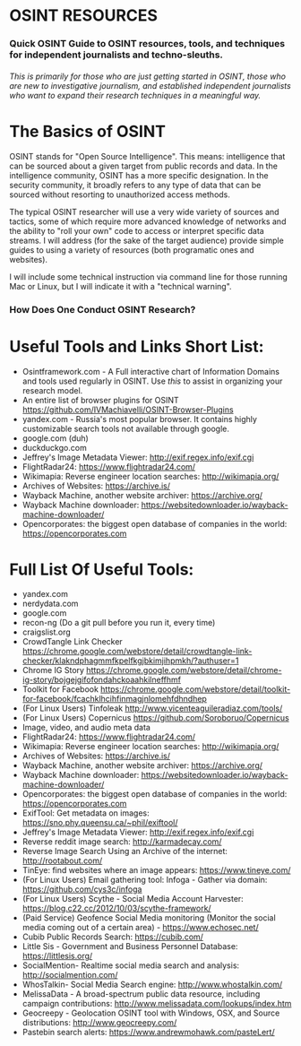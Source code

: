 # OSINT RESOURCES

### Quick OSINT Guide to OSINT resources, tools, and techniques for independent journalists and techno-sleuths.

###### This is primarily for those who are just getting started in OSINT, those who are new to investigative journalism, and established independent journalists who want to expand their research techniques in a meaningful way.

# The Basics of OSINT

OSINT stands for "Open Source Intelligence". This means: intelligence that can be sourced about a given target from public records and data. In the intelligence community, OSINT has a more specific designation. In the security community, it broadly refers to any type of data that can be sourced without resorting to unauthorized access methods.

The typical OSINT researcher will use a very wide variety of sources and tactics, some of which require more advanced knowledge of networks and the ability to "roll your own" code to access or interpret specific data streams. I will address (for the sake of the target audience) provide simple guides to using a variety of resources (both programatic ones and websites).

I will include some technical instruction via command line for those running Mac or Linux, but I will indicate it with a "technical warning".


### How Does One Conduct OSINT Research?



# Useful Tools and Links Short List: 


* Osintframework.com - A Full interactive chart of Information Domains and tools used regularly in OSINT. Use *this* to assist in organizing your research model.
* An entire list of browser plugins for OSINT https://github.com/IVMachiavelli/OSINT-Browser-Plugins
* yandex.com - Russia's most popular browser. It contains highly customizable search tools not available through google.
* google.com (duh)
* duckduckgo.com 
* Jeffrey's Image Metadata Viewer: http://exif.regex.info/exif.cgi
* FlightRadar24: https://www.flightradar24.com/
* Wikimapia: Reverse engineer location searches: http://wikimapia.org/
* Archives of Websites: https://archive.is/
* Wayback Machine, another website archiver: https://archive.org/
* Wayback Machine downloader: https://websitedownloader.io/wayback-machine-downloader/
* Opencorporates: the biggest open database of companies in the world: https://opencorporates.com



# Full List Of Useful Tools:

* yandex.com
* nerdydata.com
* google.com
* recon-ng (Do a git pull before you run it, every time)
* craigslist.org
* CrowdTangle Link Checker https://chrome.google.com/webstore/detail/crowdtangle-link-checker/klakndphagmmfkpelfkgjbkimjihpmkh/?authuser=1
* Chrome IG Story https://chrome.google.com/webstore/detail/chrome-ig-story/bojgejgifofondahckoaahkilneffhmf
* Toolkit for Facebook https://chrome.google.com/webstore/detail/toolkit-for-facebook/fcachklhcihfinmagjnlomehfdhndhep
* (For Linux Users) Tinfoleak http://www.vicenteaguileradiaz.com/tools/
* (For Linux Users) Copernicus https://github.com/Soroboruo/Copernicus
* Image, video, and audio meta data
* FlightRadar24: https://www.flightradar24.com/
* Wikimapia: Reverse engineer location searches: http://wikimapia.org/
* Archives of Websites: https://archive.is/
* Wayback Machine, another website archiver: https://archive.org/
* Wayback Machine downloader: https://websitedownloader.io/wayback-machine-downloader/
* Opencorporates: the biggest open database of companies in the world: https://opencorporates.com
* ExifTool: Get metadata on images: https://sno.phy.queensu.ca/~phil/exiftool/
* Jeffrey's Image Metadata Viewer: http://exif.regex.info/exif.cgi
* Reverse reddit image search: http://karmadecay.com/
* Reverse Image Search Using an Archive of the internet: http://rootabout.com/
* TinEye: find websites where an image appears: https://www.tineye.com/
* (For Linux Users) Email gathering tool: Infoga - Gather via domain: https://github.com/cys3c/infoga
* (For Linux Users) Scythe - Social Media Account Harvester: https://blog.c22.cc/2012/10/03/scythe-framework/
* (Paid Service) Geofence Social Media monitoring (Monitor the social media coming out of a certain area)  - https://www.echosec.net/
* Cubib Public Records Search: https://cubib.com/
* Little Sis - Government and Business Personnel Database: https://littlesis.org/
* SocialMention- Realtime social media search and analysis: http://socialmention.com/
* WhosTalkin- Social Media Search engine: http://www.whostalkin.com/
* MelissaData - A broad-spectrum public data resource, including campaign contributions: http://www.melissadata.com/lookups/index.htm
* Geocreepy - Geolocation OSINT tool with Windows, OSX, and Source distributions: http://www.geocreepy.com/
* Pastebin search alerts: https://www.andrewmohawk.com/pasteLert/


